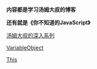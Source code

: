 **内容都是学习汤姆大叔的博客**

**还有就是《你不知道的JavaScript》**

[汤姆大叔的深入系列](http://www.cnblogs.com/TomXu/archive/2011/12/15/2288411.html)

[VariableObject](./VariableObject.md)

[This](./This.md)